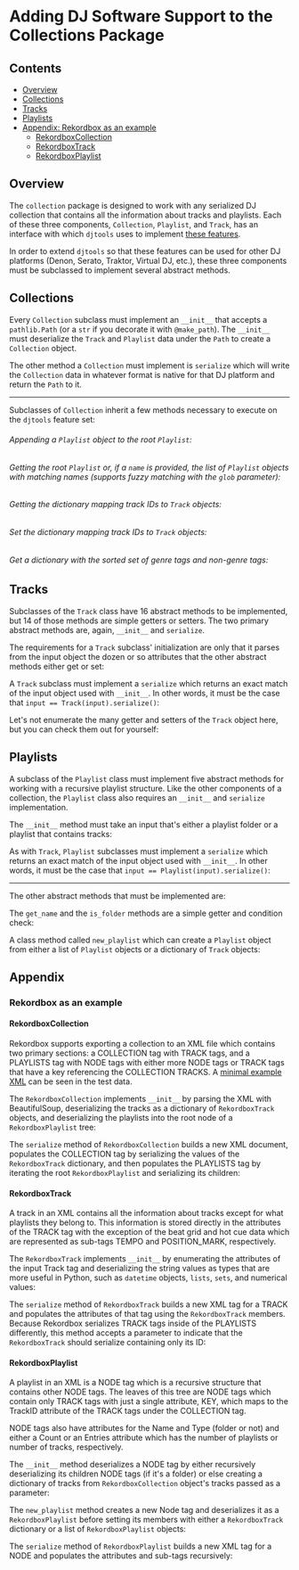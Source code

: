 # Adding DJ Software Support to the Collections Package


## Contents
- [Overview](#overview)
- [Collections](#collections)
- [Tracks](#tracks)
- [Playlists](#playlists)
- [Appendix: Rekordbox as an example](#rekordbox-as-an-example)
    - [RekordboxCollection](#rekordboxcollection)
    - [RekordboxTrack](#rekordboxtrack)
    - [RekordboxPlaylist](#rekordboxplaylist)


## Overview
The `collection` package is designed to work with any serialized DJ collection that contains all the information about tracks and playlists.
Each of these three components, `Collection`, `Playlist`, and `Track`, has an interface with which `djtools` uses to implement [these features](../how_to_guides/index.md#collection).

In order to extend `djtools` so that these features can be used for other DJ platforms (Denon, Serato, Traktor, Virtual DJ, etc.), these three components must be subclassed to implement several abstract methods. 


## Collections
Every `Collection` subclass must implement an `__init__` that accepts a `pathlib.Path` (or a `str` if you decorate it with `@make_path`).
The `__init__` must deserialize the `Track` and `Playlist` data under the `Path` to create a `Collection` object.

The other method a `Collection` must implement is `serialize` which will write the `Collection` data in whatever format is native for that DJ platform and return the `Path` to it.

---

Subclasses of `Collection` inherit a few methods necessary to execute on the `djtools` feature set:

###### Appending a `Playlist` object to the root `Playlist`:

###### Getting the root `Playlist` or, if a `name` is provided, the list of `Playlist` objects with matching names (supports fuzzy matching with the `glob` parameter):

###### Getting the dictionary mapping track IDs to `Track` objects:

###### Set the dictionary mapping track IDs to `Track` objects:

###### Get a dictionary with the sorted set of genre tags and non-genre tags:

## Tracks
Subclasses of the `Track` class have 16 abstract methods to be implemented, but 14 of those methods are simple getters or setters.
The two primary abstract methods are, again, `__init__` and `serialize`.

The requirements for a `Track` subclass' initialization are only that it parses from the input object the dozen or so attributes that the other abstract methods either get or set:

A `Track` subclass must implement a `serialize` which returns an exact match of the input object used with `__init__`. In other words, it must be the case that `input == Track(input).serialize()`:

Let's not enumerate the many getter and setters of the `Track` object here, but you can check them out for yourself:

## Playlists 
A subclass of the `Playlist` class must implement five abstract methods for working with a recursive playlist structure.
Like the other components of a collection, the `Playlist` class also requires an `__init__` and `serialize` implementation.

The `__init__` method must take an input that's either a playlist folder or a playlist that contains tracks:

As with `Track`, `Playlist` subclasses must implement a `serialize` which returns an exact match of the input object used with `__init__`. In other words, it must be the case that `input == Playlist(input).serialize()`:

---

The other abstract methods that must be implemented are:

The `get_name` and the `is_folder` methods are a simple getter and condition check:

A class method called `new_playlist` which can create a `Playlist` object from either a list of `Playlist` objects or a dictionary of `Track` objects:

## Appendix

### Rekordbox as an example

#### RekordboxCollection
Rekordbox supports exporting a collection to an XML file which contains two primary sections: a COLLECTION tag with TRACK tags, and a PLAYLISTS tag with NODE tags with either more NODE tags or TRACK tags that have a key referencing the COLLECTION TRACKS. A [minimal example XML](https://github.com/a-rich/DJ-Tools/blob/main/tests/data/rekordbox.xml) can be seen in the test data.

The `RekordboxCollection` implements `__init__` by parsing the XML with BeautifulSoup, deserializing the tracks as a dictionary of `RekordboxTrack` objects, and deserializing the playlists into the root node of a `RekordboxPlaylist` tree:

The `serialize` method of `RekordboxCollection` builds a new XML document, populates the COLLECTION tag by serializing the values of the `RekordboxTrack` dictionary, and then populates the PLAYLISTS tag by iterating the root `RekordboxPlaylist` and serializing its children:

#### RekordboxTrack
A track in an XML contains all the information about tracks except for what playlists they belong to. This information is stored directly in the attributes of the TRACK tag with the exception of the beat grid and hot cue data which are represented as sub-tags TEMPO and POSITION_MARK, respectively.

The `RekordboxTrack` implements `__init__` by enumerating the attributes of the input Track tag and deserializing the string values as types that are more useful in Python, such as `datetime` objects, `lists`, `sets`, and numerical values:

The `serialize` method of `RekordboxTrack` builds a new XML tag for a TRACK and populates the attributes of that tag using the `RekordboxTrack` members. Because Rekordbox serializes TRACK tags inside of the PLAYLISTS differently, this method accepts a parameter to indicate that the `RekordboxTrack` should serialize containing only its ID:

#### RekordboxPlaylist
A playlist in an XML is a NODE tag which is a recursive structure that contains other NODE tags. The leaves of this tree are NODE tags which contain only TRACK tags with just a single attribute, KEY, which maps to the TrackID attribute of the TRACK tags under the COLLECTION tag.

NODE tags also have attributes for the Name and Type (folder or not) and either a Count or an Entries attribute which has the number of playlists or number of tracks, respectively.

The `__init__` method deserializes a NODE tag by either recursively deserializing its children NODE tags (if it's a folder) or else creating a dictionary of tracks from `RekordboxCollection` object's tracks passed as a parameter:

The `new_playlist` method creates a new Node tag and deserializes it as a `RekordboxPlaylist` before setting its members with either a `RekordboxTrack` dictionary or a list of `RekordboxPlaylist` objects:

The `serialize` method of `RekordboxPlaylist` builds a new XML tag for a NODE and populates the attributes and sub-tags recursively:
